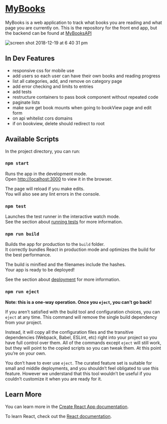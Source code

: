 # [MyBooks](https://www.michaelpalhidai.com/mybooks/)

MyBooks is a web application to track what books you are reading and what page you are currently on. This is the repository for the front end app, but the backend can be found at [MyBooksAPI](https://github.com/MPalhidai/mybooksAPI)

![screen shot 2018-12-19 at 6 40 31 pm](https://user-images.githubusercontent.com/25018247/50260794-671af400-03be-11e9-9efd-9670684f9c3c.png)

## In Dev Features

- responsive css for mobile use
- add users so each user can have their own books and reading progress
- list all categories, add, and remove on category page
- add error checking and limits to entries
- add tests
- restructure containers to pass book component without repeated code
- paginate lists
- make sure get book mounts when going to bookView page and edit form
- on api whitelist cors domains
- if on bookview, delete should redirect to root

## Available Scripts

In the project directory, you can run:

### `npm start`

Runs the app in the development mode.<br>
Open [http://localhost:3000](http://localhost:3000) to view it in the browser.

The page will reload if you make edits.<br>
You will also see any lint errors in the console.

### `npm test`

Launches the test runner in the interactive watch mode.<br>
See the section about [running tests](https://facebook.github.io/create-react-app/docs/running-tests) for more information.

### `npm run build`

Builds the app for production to the `build` folder.<br>
It correctly bundles React in production mode and optimizes the build for the best performance.

The build is minified and the filenames include the hashes.<br>
Your app is ready to be deployed!

See the section about [deployment](https://facebook.github.io/create-react-app/docs/deployment) for more information.

### `npm run eject`

**Note: this is a one-way operation. Once you `eject`, you can’t go back!**

If you aren’t satisfied with the build tool and configuration choices, you can `eject` at any time. This command will remove the single build dependency from your project.

Instead, it will copy all the configuration files and the transitive dependencies (Webpack, Babel, ESLint, etc) right into your project so you have full control over them. All of the commands except `eject` will still work, but they will point to the copied scripts so you can tweak them. At this point you’re on your own.

You don’t have to ever use `eject`. The curated feature set is suitable for small and middle deployments, and you shouldn’t feel obligated to use this feature. However we understand that this tool wouldn’t be useful if you couldn’t customize it when you are ready for it.

## Learn More

You can learn more in the [Create React App documentation](https://facebook.github.io/create-react-app/docs/getting-started).

To learn React, check out the [React documentation](https://reactjs.org/).
